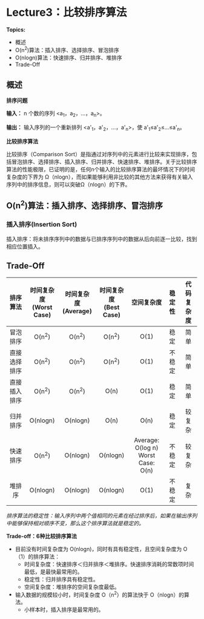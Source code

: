 # Lecture3：比较排序算法

**Topics:**
- 概述
- O(n<sup>2</sup>)算法：插入排序、选择排序、冒泡排序
- O(nlogn)算法：快速排序、归并排序、堆排序
- Trade-Off
    
## 概述

**排序问题**

**输入：** n 个数的序列 \<a<sub>1</sub>，a<sub>2</sub>，...，a<sub>n</sub>\>。

**输出：** 输入序列的一个重新排列 \<a'<sub>1</sub>，a'<sub>2</sub>，...，a'<sub>n</sub>\>，使 a'<sub>1</sub>≤a'<sub>2</sub>≤...≤a'<sub>n</sub>。

**比较排序算法**

比较排序（Comparison Sort）是指通过对序列中的元素进行比较来实现排序，包括冒泡排序、选择排序、插入排序、归并排序、快速排序、堆排序。关于比较排序算法的性能极限，已证明的是，任何n个输入的比较排序算法的最坏情况下的时间复杂度的下界为 Ω（nlogn），而如果能够利用非比较的其他方法来获得有关输入序列中的排序信息，则可以突破Ω（nlogn）的下界。
  
## O(n<sup>2</sup>)算法：插入排序、选择排序、冒泡排序

### 插入排序(Insertion Sort)

插入排序：将未排序序列中的数据与已排序序列中的数据从后向前逐一比较，找到相应位置插入。

## Trade-Off

|排序算法|时间复杂度<br>(Worst Case)|时间复杂度<br>(Average)|时间复杂度<br>(Best Case)|空间复杂度|稳定性|代码复杂度|
|:---:|:---:|:---:|:---:|:---:|:---:|:---:|
|冒泡排序|O(n<sup>2</sup>)|O(n<sup>2</sup>)|O(n<sup>2</sup>)|O(1)|稳定|简单|
|直接选择排序|O(n<sup>2</sup>)|O(n<sup>2</sup>)|O(n<sup>2</sup>)|O(1)|不稳定|简单|
|直接插入排序|O(n<sup>2</sup>)|O(n<sup>2</sup>)|O(n)|O(1)|稳定|简单|
|归并排序|O(nlogn)|O(nlogn)|O(n)|O(n)|稳定|较复杂|
|快速排序|O(n<sup>2</sup>)|O(nlogn)|O(nlogn)|Average: O(log n)<br> Worst Case: O(n)|不稳定|较复杂|			
|堆排序|O(nlogn)|O(nlogn)|O(nlogn)|O(1)|不稳定|复杂|

*排序算法的稳定性：输入序列中两个值相同的元素在经过排序后，如果在输出序列中能够保持相对顺序不变，那么这个排序算法就是稳定的。*

**Trade-off：6种比较排序算法**
- 目前没有时间复杂度为 O(nlogn)，同时有具有稳定性，且空间复杂度为 O（1）的排序算法：
  - 时间复杂度：快速排序＜归并排序＜堆排序。快速排序消耗的常数项时间最低，是最快最常用的。
  - 稳定性：归并排序具有稳定性。
  - 空间复杂度：堆排序的空间复杂度最低。
- 输入数据的规模较小时，时间复杂度 O（n<sup>2</sup>）的算法快于 O（nlogn）的算法。
  - 小样本时，插入排序是最常用的。 


